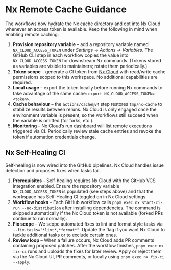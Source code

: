 # Nx Remote Cache Guidance

The workflows now hydrate the Nx cache directory and opt into Nx Cloud whenever an access token is
available. Keep the following in mind when enabling remote caching:

1. **Provision repository variable** – add a repository variable named `NX_CLOUD_ACCESS_TOKEN` under
   *Settings → Actions → Variables*. The GitHub CLI step in each workflow copies the value into
   `NX_CLOUD_ACCESS_TOKEN` for downstream Nx commands. (Tokens stored as variables are visible to
   maintainers; rotate them periodically.)
2. **Token scope** – generate a CI token from [Nx Cloud](https://cloud.nx.app/) with read/write cache
   permissions scoped to this workspace. No additional capabilities are required.
3. **Local usage** – export the token locally before running Nx commands to take advantage of the same
   cache: `export NX_CLOUD_ACCESS_TOKEN=<token>`.
4. **Cache behaviour** – the `actions/cache@v4` step restores `tmp/nx-cache` to stabilize results
   between reruns. Nx Cloud is only engaged once the environment variable is present, so the workflows
   still succeed when the variable is omitted (for forks, etc.).
5. **Monitoring** – Nx Cloud’s run dashboard will list remote executions triggered via CI. Periodically
   review stale cache entries and revoke the token if automation credentials change.

## Nx Self-Healing CI

Self-healing is now wired into the GitHub pipelines. Nx Cloud handles issue detection and proposes
fixes when tasks fail.

1. **Prerequisites** – Self-healing requires Nx Cloud with the GitHub VCS integration enabled. Ensure the
   repository variable `NX_CLOUD_ACCESS_TOKEN` is populated (see steps above) and that the workspace has
   Self-Healing CI toggled on in Nx Cloud settings.
2. **Workflow hooks** – Each GitHub workflow calls `pnpm exec nx start-ci-run --no-distribution` after
   installing dependencies. The command is skipped automatically if the Nx Cloud token is not available
   (forked PRs continue to run normally).
3. **Fix scope** – We scope automated fixes to lint and format style tasks via
   `--fix-tasks="*lint*,*format*"`. Update the flag if you want Nx Cloud to tackle additional tasks or to
   exclude certain ones.
4. **Review loop** – When a failure occurs, Nx Cloud adds PR comments containing proposed patches. After
   the workflow finishes, `pnpm exec nx fix-ci` runs and uploads the fixes for later review. Apply or
   reject them via the Nx Cloud UI, PR comments, or locally using `pnpm exec nx fix-ci --apply`.
